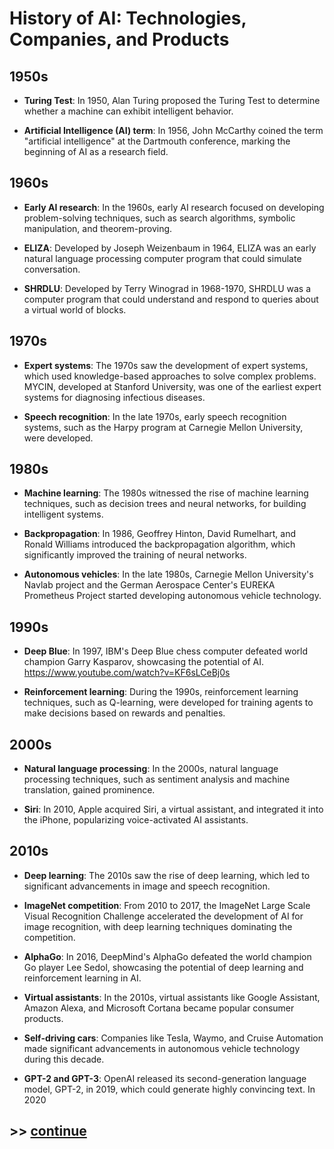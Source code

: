 # History of AI: Technologies, Companies, and Products

## 1950s

- **Turing Test**: In 1950, Alan Turing proposed the Turing Test to determine whether a machine can exhibit intelligent behavior.

- **Artificial Intelligence (AI) term**: In 1956, John McCarthy coined the term "artificial intelligence" at the Dartmouth conference, marking the beginning of AI as a research field.

## 1960s

- **Early AI research**: In the 1960s, early AI research focused on developing problem-solving techniques, such as search algorithms, symbolic manipulation, and theorem-proving.

- **ELIZA**: Developed by Joseph Weizenbaum in 1964, ELIZA was an early natural language processing computer program that could simulate conversation.

- **SHRDLU**: Developed by Terry Winograd in 1968-1970, SHRDLU was a computer program that could understand and respond to queries about a virtual world of blocks.

## 1970s

- **Expert systems**: The 1970s saw the development of expert systems, which used knowledge-based approaches to solve complex problems. MYCIN, developed at Stanford University, was one of the earliest expert systems for diagnosing infectious diseases.

- **Speech recognition**: In the late 1970s, early speech recognition systems, such as the Harpy program at Carnegie Mellon University, were developed.

## 1980s

- **Machine learning**: The 1980s witnessed the rise of machine learning techniques, such as decision trees and neural networks, for building intelligent systems.

- **Backpropagation**: In 1986, Geoffrey Hinton, David Rumelhart, and Ronald Williams introduced the backpropagation algorithm, which significantly improved the training of neural networks.

- **Autonomous vehicles**: In the late 1980s, Carnegie Mellon University's Navlab project and the German Aerospace Center's EUREKA Prometheus Project started developing autonomous vehicle technology.

## 1990s

- **Deep Blue**: In 1997, IBM's Deep Blue chess computer defeated world champion Garry Kasparov, showcasing the potential of AI.
https://www.youtube.com/watch?v=KF6sLCeBj0s

- **Reinforcement learning**: During the 1990s, reinforcement learning techniques, such as Q-learning, were developed for training agents to make decisions based on rewards and penalties.

## 2000s

- **Natural language processing**: In the 2000s, natural language processing techniques, such as sentiment analysis and machine translation, gained prominence.

- **Siri**: In 2010, Apple acquired Siri, a virtual assistant, and integrated it into the iPhone, popularizing voice-activated AI assistants.

## 2010s

- **Deep learning**: The 2010s saw the rise of deep learning, which led to significant advancements in image and speech recognition.

- **ImageNet competition**: From 2010 to 2017, the ImageNet Large Scale Visual Recognition Challenge accelerated the development of AI for image recognition, with deep learning techniques dominating the competition.

- **AlphaGo**: In 2016, DeepMind's AlphaGo defeated the world champion Go player Lee Sedol, showcasing the potential of deep learning and reinforcement learning in AI.

- **Virtual assistants**: In the 2010s, virtual assistants like Google Assistant, Amazon Alexa, and Microsoft Cortana became popular consumer products.

- **Self-driving cars**: Companies like Tesla, Waymo, and Cruise Automation made significant advancements in autonomous vehicle technology during this decade.

- **GPT-2 and GPT-3**: OpenAI released its second-generation language model, GPT-2, in 2019, which could generate highly convincing text. In 2020

## >> [continue](2b.recenthistory.md)